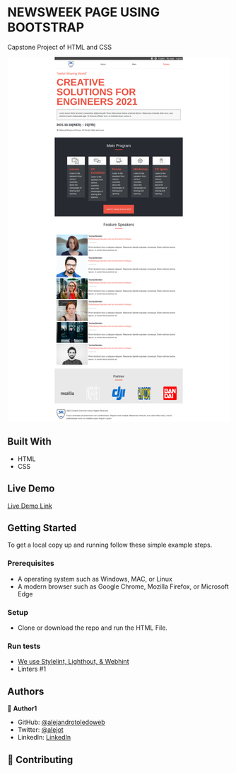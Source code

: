 # NEWSWEEK PAGE USING BOOTSTRAP 

Capstone Project of HTML and CSS


![screenshot](./screenshot.png)


## Built With

- HTML
- CSS

## Live Demo

[Live Demo Link](https://alejandrotoledoweb.github.io/capstone-project-html-and-css/)


## Getting Started

To get a local copy up and running follow these simple example steps.

### Prerequisites

- A operating system such as Windows, MAC, or Linux
- A modern browser such as Google Chrome, Mozilla Firefox, or Microsoft Edge

### Setup
- Clone or download the repo and run the HTML File.

### Run tests
- [We use Stylelint, Lighthout, & Webhint](https://github.com/alejandrotoledoweb/capstone-project-html-and-css/actions/runs/302896834)
- Linters #1


## Authors

👤 **Author1**

- GitHub: [@alejandrotoledoweb](https://github.com/alejandrotoledoweb)
- Twitter: [@alejot](https://twitter.com/alejot)
- LinkedIn: [LinkedIn](https://www.linkedin.com/in/alejandro-toledo-3b444b109/)

## 🤝 Contributing